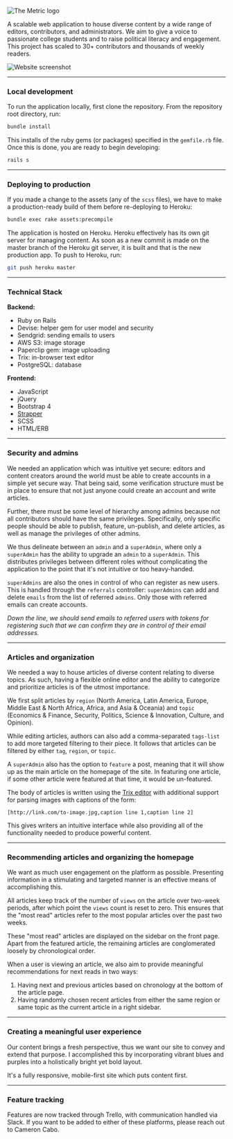 ![The Metric logo](https://s3-us-west-1.amazonaws.com/ccabo/metric-logo.png)

A scalable web application to house diverse content by a wide range of editors, contributors, and administrators. We aim to give a voice to passionate college students and to raise political literacy and engagement. This project has scaled to 30+ contributors and thousands of weekly readers.

![Website screenshot](https://s3-us-west-1.amazonaws.com/ccabo/metric-screenshot.png)

---

### Local development

To run the application locally, first clone the repository. From the repository root directory, run:

```bash
bundle install
```

This installs of the ruby gems (or packages) specified in the `gemfile.rb` file. Once this is done, you are ready to begin developing:

```bash
rails s
```

---

### Deploying to production

If you made a change to the assets (any of the `scss` files), we have to make a production-ready build of them before re-deploying to Heroku:

```bash
bundle exec rake assets:precompile
```

The application is hosted on Heroku. Heroku effectively has its own git server for managing content. As soon as a new commit is made on the master branch of the Heroku git server, it is built and that is the new production app. To push to Heroku, run:

```bash
git push heroku master
```

---

### Technical Stack

**Backend:**

- Ruby on Rails
- Devise: helper gem for user model and security
- Sendgrid: sending emails to users
- AWS S3: image storage
- Paperclip gem: image uploading
- Trix: in-browser text editor
- PostgreSQL: database

**Frontend:**

- JavaScript
- jQuery
- Bootstrap 4
- [Strapper](https://github.com/ccabo1/strapper)
- SCSS
- HTML/ERB

---

### Security and admins

We needed an application which was intuitive yet secure: editors and content creators around the world must be able to create accounts in a simple yet secure way. That being said, some verification structure must be in place to ensure that not just anyone could create an account and write articles.

Further, there must be some level of hierarchy among admins because not all contributors should have the same privileges. Specifically, only specific people should be able to publish, feature, un-publish, and delete articles, as well as manage the privileges of other admins.

We thus delineate between an `admin` and a `superAdmin`, where only a `superAdmin` has the ability to upgrade an `admin` to a `superAdmin`. This distributes privileges between different roles without complicating the application to the point that it's not intuitive or too heavy-handed.

`superAdmins` are also the ones in control of who can register as new users. This is handled through the `referrals` controller: `superAdmins` can add and delete `emails` from the list of referred `admins`. Only those with referred emails can create accounts.

_Down the line, we should send emails to referred users with tokens for registering such that we can confirm they are in control of their email addresses._

---

### Articles and organization

We needed a way to house articles of diverse content relating to diverse topics. As such, having a flexible online editor and the ability to categorize and prioritize articles is of the utmost importance.

We first split articles by `region` (North America, Latin America, Europe, Middle East & North Africa, Africa, and Asia & Oceania) and `topic` (Economics & Finance, Security, Politics, Science & Innovation, Culture, and Opinion).

While editing articles, authors can also add a comma-separated `tags-list` to add more targeted filtering to their piece. It follows that articles can be filtered by either `tag`, `region`, or `topic`.

A `superAdmin` also has the option to `feature` a post, meaning that it will show up as the main article on the homepage of the site. In featuring one article, if some other article were featured at that time, it would be un-featured.

The body of articles is written using the [Trix editor](https://trix-editor.org/) with additional support for parsing images with captions of the form:

```
[http://link.com/to-image.jpg,caption line 1,caption line 2]
```

This gives writers an intuitive interface while also providing all of the functionality needed to produce powerful content.

---

### Recommending articles and organizing the homepage

We want as much user engagement on the platform as possible. Presenting information in a stimulating and targeted manner is an effective means of accomplishing this.

All articles keep track of the number of `views` on the article over two-week periods, after which point the `views` count is reset to zero. This ensures that the "most read" articles refer to the most popular articles over the past two weeks.

These "most read" articles are displayed on the sidebar on the front page. Apart from the featured article, the remaining articles are conglomerated loosely by chronological order.

When a user is viewing an article, we also aim to provide meaningful recommendations for next reads in two ways:

1. Having next and previous articles based on chronology at the bottom of the article page.
2. Having randomly chosen recent articles from either the same region or same topic as the current article in a right sidebar.

---

### Creating a meaningful user experience

Our content brings a fresh perspective, thus we want our site to convey and extend that purpose. I accomplished this by incorporating vibrant blues and purples into a holistically bright yet bold layout.

It's a fully responsive, mobile-first site which puts content first.

---

### Feature tracking

Features are now tracked through Trello, with communication handled via Slack. If you want to be added to either of these platforms, please reach out to Cameron Cabo.

